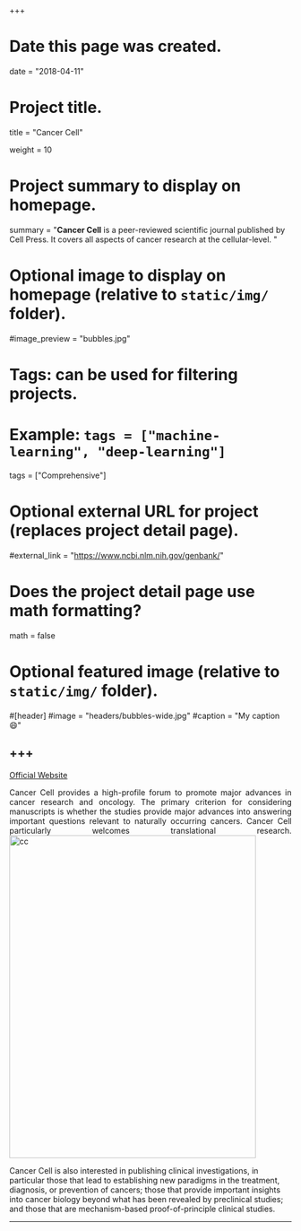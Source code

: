 +++
# Date this page was created.
date = "2018-04-11"

# Project title.
title = "Cancer Cell"

weight = 10
# Project summary to display on homepage.
summary = "**Cancer Cell** is a peer-reviewed scientific journal published by Cell Press. It covers all aspects of cancer research at the cellular-level. "

# Optional image to display on homepage (relative to `static/img/` folder).
#image_preview = "bubbles.jpg"

# Tags: can be used for filtering projects.
# Example: `tags = ["machine-learning", "deep-learning"]`
tags = ["Comprehensive"]

# Optional external URL for project (replaces project detail page).
#external_link = "https://www.ncbi.nlm.nih.gov/genbank/"

# Does the project detail page use math formatting?
math = false

# Optional featured image (relative to `static/img/` folder).
#[header]
#image = "headers/bubbles-wide.jpg"
#caption = "My caption :smile:"


+++
---
[Official Website](http://www.cell.com/cancer-cell/home)

<p align="justify">Cancer Cell provides a high-profile forum to promote major advances in cancer research and oncology. The primary criterion for considering manuscripts is whether the studies provide major advances into answering important questions relevant to naturally occurring cancers. Cancer Cell particularly welcomes translational research.

<img src="/img/journal/com/cancer_cell.jpg" width = "440" height = "576" alt="cc" align=center />

Cancer Cell is also interested in publishing clinical investigations, in particular those that lead to establishing new paradigms in the treatment, diagnosis, or prevention of cancers; those that provide important insights into cancer biology beyond what has been revealed by preclinical studies; and those that are mechanism-based proof-of-principle clinical studies.

---